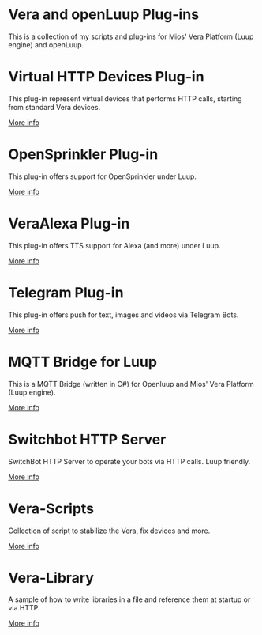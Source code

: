 # Vera and openLuup Plug-ins
This is a collection of my scripts and plug-ins for Mios' Vera Platform (Luup engine) and openLuup.

# Virtual HTTP Devices Plug-in
This plug-in represent virtual devices that performs HTTP calls, starting from standard Vera devices.

[More info](https://github.com/dbochicchio/Vera-VirtualDevices/)

# OpenSprinkler Plug-in
This plug-in offers support for OpenSprinkler  under Luup.

[More info](https://github.com/dbochicchio/Vera-OpenSprinkler/)

# VeraAlexa Plug-in
This plug-in offers TTS support for Alexa (and more) under Luup.

[More info](https://github.com/dbochicchio/VeraAlexa/)

# Telegram Plug-in
This plug-in offers push for text, images and videos via Telegram Bots.

[More info](https://github.com/dbochicchio/vera-Telegram)

# MQTT Bridge for Luup
This is a MQTT Bridge (written in C#) for Openluup and Mios' Vera Platform (Luup engine).

[More info](https://github.com/dbochicchio/luup-mqtt)

# Switchbot HTTP Server
SwitchBot HTTP Server to operate your bots via HTTP calls. Luup friendly.

[More info](Switchbot-HTTPServer/)

# Vera-Scripts
Collection of script to stabilize the Vera, fix devices and more.

[More info](Scripts/)

# Vera-Library
A sample of how to write libraries in a file and reference them at startup or via HTTP.

[More info](Library/)